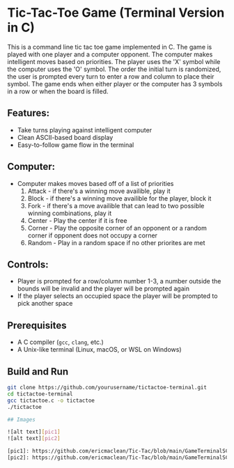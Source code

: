 # Tic-Tac-Toe Game (Terminal Version in C)

This is a command line tic tac toe game implemented in C. The game is played with one player and a computer opponent. The computer makes intelligent moves based on priorities. The player uses the 'X' symbol while the computer uses the 'O' symbol. The order the initial turn is randomized, the user is prompted every turn to enter a row and column to place their symbol. The game ends when either player or the computer has 3 symbols in a row or when the board is filled.   

## Features: 

- Take turns playing against intelligent computer 
- Clean ASCII-based board display
- Easy-to-follow game flow in the terminal

## Computer: 

- Computer makes moves based off of a list of priorities
  1. Attack - if there's a winning move availible, play it
  2. Block - if there's a winning move availible for the player, block it
  3. Fork - if there's a move availible that can lead to two possible winning combinations, play it
  4. Center - Play the center if it is free
  5. Corner - Play the opposite corner of an opponent or a random corner if opponent does not occupy a corner
  6. Random - Play in a random space if no other priorites are met

## Controls:

 - Player is prompted for a row/column number 1-3, a number outside the bounds will be invalid and the player will be prompted again 
 - If the player selects an occupied space the player will be prompted to pick another space 
 
## Prerequisites

- A C compiler (`gcc`, `clang`, etc.)
- A Unix-like terminal (Linux, macOS, or WSL on Windows)

## Build and Run

```bash
git clone https://github.com/yourusername/tictactoe-terminal.git
cd tictactoe-terminal
gcc tictactoe.c -o tictactoe
./tictactoe

## Images

![alt text][pic1]
![alt text][pic2]

[pic1]: https://github.com/ericmaclean/Tic-Tac/blob/main/GameTerminalSC.png
[pic2]: https://github.com/ericmaclean/Tic-Tac/blob/main/GameTerminalSC2.png
